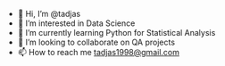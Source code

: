 - 👋 Hi, I’m @tadjas
- 👀 I’m interested in Data Science
- 🌱 I’m currently learning Python for Statistical Analysis
- 💞️ I’m looking to collaborate on QA projects
- 📫 How to reach me tadjas1998@gmail.com

<!---
tadjas/tadjas is a ✨ special ✨ repository because its `README.md` (this file) appears on your GitHub profile.
You can click the Preview link to take a look at your changes.
--->
